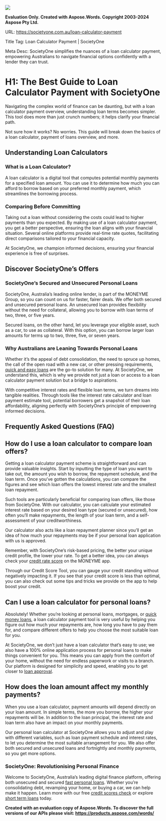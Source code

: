 ﻿![](AT_SEO%20Content_SocietyOne_Loan%20Calculator%20Payment.001.png)

**Evaluation Only. Created with Aspose.Words. Copyright 2003-2024 Aspose Pty Ltd.**

URL: 	<https://societyone.com.au/loan-calculator-payment>

Title Tag: 	Loan Calculator Payment | SocietyOne

Meta Desc: 	SocietyOne simplifies the nuances of a loan calculator payment, empowering Australians to navigate financial options confidently with a lender they can trust.

# H1: The Best Guide to Loan Calculator Payment with SocietyOne

Navigating the complex world of finance can be daunting, but with a loan calculator payment overview, understanding loan terms becomes simpler. This tool does more than just crunch numbers; it helps clarify your financial path.

Not sure how it works? No worries. This guide will break down the basics of a loan calculator, payment of loans overview, and more.

## Understanding Loan Calculators

### What is a Loan Calculator?

A loan calculator is a digital tool that computes potential monthly payments for a specified loan amount. You can use it to determine how much you can afford to borrow based on your preferred monthly payment, which streamlines the borrowing process. 

### Comparing Before Committing

Taking out a loan without considering the costs could lead to higher payments than you expected. By making use of a loan calculator payment, you get a better perspective, ensuring the loan aligns with your financial situation. Several online platforms provide real-time rate quotes, facilitating direct comparisons tailored to your financial capacity. 

At SocietyOne, we champion informed decisions, ensuring your financial experience is free of surprises.

## Discover SocietyOne’s Offers

### SocietyOne’s Secured and Unsecured Personal Loans

SocietyOne, Australia’s leading online lender, is part of the MONEYME Group, so you can count on us for faster, fairer deals. We offer both secured and unsecured personal loans. An unsecured loan provides flexibility without the need for collateral, allowing you to borrow with loan terms of two, three, or five years.

Secured loans, on the other hand, let you leverage your eligible asset, such as a car, to use as collateral. With this option, you can borrow larger loan amounts for terms up to two, three, five, or seven years.

### Why Australians are Leaning Towards Personal Loans

Whether it’s the appeal of debt consolidation, the need to spruce up homes, the call of the open road with a new car, or other pressing requirements, [quick and easy loans](https://societyone.com.au/quick-and-easy-loans) are the go-to solution for many. At SocietyOne, we understand this, which is why we provide not just a loan or access to a loan calculator payment solution but a bridge to aspirations. 

With competitive interest rates and flexible loan terms, we turn dreams into tangible realities. Through tools like the interest rate calculator and loan payment estimate tool, potential borrowers get a snapshot of their loan affordability, aligning perfectly with SocietyOne’s principle of empowering informed decisions.


## Frequently Asked Questions (FAQ)

## How do I use a loan calculator to compare loan offers?

Getting a loan calculator payment scheme is straightforward and can provide valuable insights. Start by inputting the type of loan you want to take out, the amount you wish to borrow, the repayment schedule, and the loan term. Once you’ve gotten the calculations, you can compare the figures and see which loan offers the lowest interest rate and the smallest loan repayment.

Such tools are particularly beneficial for comparing loan offers, like those from SocietyOne. With our calculator, you can calculate your estimated interest rate based on your desired loan type (secured or unsecured), how often you’ll make repayments, the length of your loan term, and a self-assessment of your creditworthiness.

Our calculator also acts like a loan repayment planner since you’ll get an idea of how much your repayments may be if your personal loan application with us is approved.

Remember, with SocietyOne’s risk-based pricing, the better your unique credit profile, the lower your rate. To get a better idea, you can always check your [credit rate score](https://societyone.com.au/credit-rate-score) on the MONEYME app. 

Through our Credit Score Tool, you can gauge your credit standing without negatively impacting it. If you see that your credit score is less than optimal, you can also check out some tips and tricks we provide on the app to help boost your credit.

## Can I use a loan calculator for personal loans?

Absolutely! Whether you’re looking at personal loans, mortgages, or [quick money loans](https://societyone.com.au/quick-money-loans), a loan calculator payment tool is very useful by helping you figure out how much your repayments are, how long you have to pay them for, and compare different offers to help you choose the most suitable loan for you.

At SocietyOne, we don’t just have a loan calculator that’s easy to use; we also have a 100% online application process for personal loans to make things convenient for you. This means you can apply from the comfort of your home, without the need for endless paperwork or visits to a branch. Our platform is designed for simplicity and speed, enabling you to get closer to [loan approval](https://societyone.com.au/loan-approval).

## How does the loan amount affect my monthly payments?

When you use a loan calculator, payment amounts will depend directly on your loan amount. In simple terms, the more you borrow, the higher your repayments will be. In addition to the loan principal, the interest rate and loan term also have an impact on your monthly payments. 

Our personal loan calculator at SocietyOne allows you to adjust and play with different variables, such as loan payment schedule and interest rates, to let you determine the most suitable arrangement for you. We also offer both secured and unsecured loans and fortnightly and monthly payments, so you get more options.
###

### SocietyOne: Revolutionising Personal Finance

Welcome to SocietyOne, Australia’s leading digital finance platform, offering both unsecured and secured [fast personal loans](https://societyone.com.au/fast-personal-loans). Whether you’re consolidating debt, revamping your home, or buying a car, we can help make it happen. Learn more with our free [credit ](https://societyone.com.au/credit-scores-check)[scores check](https://societyone.com.au/credit-scores-check) or explore [short term loans](https://societyone.com.au/short-term-loans) today.





**Created with an evaluation copy of Aspose.Words. To discover the full versions of our APIs please visit: https://products.aspose.com/words/**
